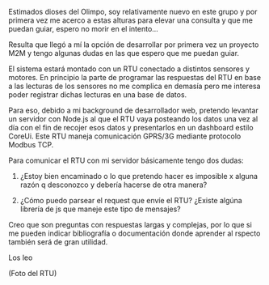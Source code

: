 Estimados dioses del Olimpo, soy relativamente nuevo en este grupo y por primera vez me acerco a estas alturas para elevar una consulta y que me puedan guiar, espero no morir en el intento...

Resulta que llegó a mí la opción de desarrollar por primera vez un proyecto M2M y tengo algunas dudas en las que espero que me puedan guiar.

El sistema estará montado con un RTU conectado a distintos sensores y motores. En principio la parte de programar las respuestas del RTU en base a las lecturas de los sensores no me complica en demasía pero me interesa poder registrar dichas lecturas en una base de datos.

Para eso, debido a mi background de desarrollador web, pretendo levantar un servidor con Node.js al que el RTU vaya posteando los datos una vez al día con el fin de recojer esos datos y presentarlos en un dashboard estilo CoreUi. Este RTU maneja comunicación GPRS/3G mediante protocolo Modbus TCP.

Para comunicar el RTU con mi servidor básicamente tengo dos dudas:

1) ¿Estoy bien encaminado o lo que pretendo hacer es imposible x alguna razón q desconozco y debería hacerse de otra manera?

2) ¿Cómo puedo parsear el request que envíe el RTU? ¿Existe algúna librería de js que maneje este tipo de mensajes?

Creo que son preguntas con respuestas largas y complejas, por lo que si me pueden indicar bibliografía o documentación donde aprender al rspecto también será de gran utilidad.

Los leo

(Foto del RTU)


